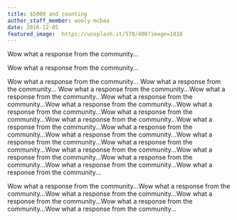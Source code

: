 ```yaml
---
title: $5000 and counting
author_staff_member: wooly-mcbaa
date: 2016-12-05
featured_image:  https://unsplash.it/570/400?image=1018
---
```

Wow what a response from the community...

Wow what a response from the community...

Wow what a response from the community...
Wow what a response from the community...
Wow what a response from the community...Wow what a response from the community...Wow what a response from the community...Wow what a response from the community...Wow what a response from the community...Wow what a response from the community...Wow what a response from the community...Wow what a response from the community...Wow what a response from the community...Wow what a response from the community...Wow what a response from the community...Wow what a response from the community...Wow what a response from the community...Wow what a response from the community...Wow what a response from the community...Wow what a response from the community...Wow what a response from the community...



Wow what a response from the community...Wow what a response from the community...Wow what a response from the community...Wow what a response from the community...Wow what a response from the community...Wow what a response from the community...
